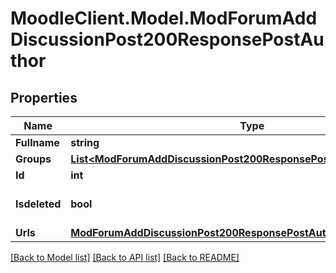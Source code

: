 # MoodleClient.Model.ModForumAddDiscussionPost200ResponsePostAuthor

## Properties

Name | Type | Description | Notes
------------ | ------------- | ------------- | -------------
**Fullname** | **string** | fullname | [optional] 
**Groups** | [**List&lt;ModForumAddDiscussionPost200ResponsePostAuthorGroupsInner&gt;**](ModForumAddDiscussionPost200ResponsePostAuthorGroupsInner.md) |  | [optional] 
**Id** | **int** | id | [optional] 
**Isdeleted** | **bool** | isdeleted | [optional] [default to null]
**Urls** | [**ModForumAddDiscussionPost200ResponsePostAuthorUrls**](ModForumAddDiscussionPost200ResponsePostAuthorUrls.md) |  | 

[[Back to Model list]](../README.md#documentation-for-models) [[Back to API list]](../README.md#documentation-for-api-endpoints) [[Back to README]](../README.md)

